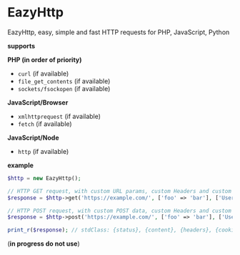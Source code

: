 EazyHttp
=========

EazyHttp, easy, simple and fast HTTP requests for PHP, JavaScript, Python

**supports**

**PHP (in order of priority)**

* `curl` (if available)
* `file_get_contents` (if available)
* `sockets/fsockopen` (if available)

**JavaScript/Browser**

* `xmlhttprequest` (if available)
* `fetch` (if available)

**JavaScript/Node**

* `http` (if available)

**example**

```php
$http = new EazyHttp();

// HTTP GET request, with custom URL params, custom Headers and custom Cookies
$response = $http->get('https://example.com/', ['foo' => 'bar'], ['User-Agent' => 'EazyHttp'], [['name' => 'a_cookie', 'value' => 'some cookie value']]);

// HTTP POST request, with custom POST data, custom Headers and custom Cookies
$response = $http->post('https://example.com/', ['foo' => 'bar'], ['User-Agent' => 'EazyHttp'], [['name' => 'a_cookie', 'value' => 'some cookie value']]);

print_r($response); // stdClass: {status}, {content}, {headers}, {cookies}
```

(**in progress do not use**)

